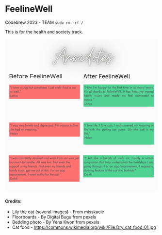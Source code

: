 # FeelineWell

Codebrew 2023 - TEAM `sudo rm -rf /`

This is for the health and society track.

![Anecdots](Assets/anecdotes.png)  



#### Credits:
- Lily the cat (several images) - From misskacie
- Floorboards - By Digital Bugu from pexels
- Bedding photo - By Yena Kwon from pexels
- Cat food - https://commons.wikimedia.org/wiki/File:Dry_cat_food_01.jpg